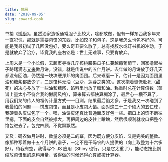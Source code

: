 ```yaml
---
title: 怵厨
date: '2018-09-05'
slug: coward-cook
---
```


书接《[懒厨](/cn/2018/06/lazy-cook/)》。虽然洒家造饭通常胆子比较大，啥都敢做，但有一样东西我多年来一直犯怵，那就是需要包馅的东西，比如饺子和包子，这是我怎么也包不好的。可能是我最初试了几回没包好，要么奇丑要么散了，总有找胶水或订书机的冲动，于是就放弃了治疗，毕竟我的座右铭是：世上无难事，只要肯放弃。

上周末是一个小长假，去超市寻得几斤核桃腰果瓜子仁蔓越莓葡萄干，回家撸起袖子踌躇满志[又来](/cn/2009/10/website-exam-mooncake-rib-etc/)做月饼。没错，就是传说中的五仁月饼。去年做的月饼放了好几天都没有回油，仍然是一块块硬邦邦的烤面团。后来琢磨一下，估计一是因为面团里油和糖浆都放少了，二是馅料无油（豆沙、莲蓉之类的）。这次抱着慷慨赴死（甜死）的决心多放了一些油和糖浆，馅料里也放了糖和油。称重时总在计算倍数（菜谱上量太小不符合我的懒厨风格），算来算去都快算糊涂了，最后心一横不算了，用我们龙的传人的祖传计量方式——目测。结果最后馅太多，于是我又一次碰到了我最怕的问题——饼皮包馅，而且是小皮包大馅。面对这三十二个硕大的五仁球，我硬着头皮试包了一个。嘿，油饼皮还真比普通面皮好包一些。把口上的馅不断往里摁，下面的皮会自然被撑大，再把周边的皮往上蹭蹭，然后很顺利就收口把整个馅包进去了。包完四顾，不觉飘飘然。

又及：码农做月饼时，数量必须是二的幂，因为既方便分皮馅，又是完美的整数。像那种写着做十五个月饼的谱子，一定不是干码农的人提供的（向上取整为十六多好）。待我有空，我得写个 JS 应用（Shiny 也行，只是它太重了），能动态按比例缩放菜谱里的原料用量，省得做的时候还得心算或按计算器。
